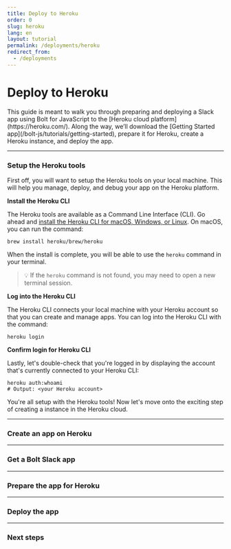 ```yaml
---
title: Deploy to Heroku
order: 0
slug: heroku
lang: en
layout: tutorial
permalink: /deployments/heroku
redirect_from:
  - /deployments
---
```

# Deploy to Heroku

<div class="section-content">
This guide is meant to walk you through preparing and deploying a Slack app using Bolt for JavaScript to the [Heroku cloud platform](https://heroku.com/). Along the way, we’ll download the [Getting Started app](/bolt-js/tutorials/getting-started), prepare it for Heroku, create a Heroku instance, and deploy the app.
</div>

---

### Setup the Heroku tools

First off, you will want to setup the Heroku tools on your local machine. This will help you manage, deploy, and debug your app on the Heroku platform.

**Install the Heroku CLI**

The Heroku tools are available as a Command Line Interface (CLI). Go ahead and [install the Heroku CLI for macOS, Windows, or Linux](https://devcenter.heroku.com/articles/getting-started-with-nodejs#set-up). On macOS, you can run the command:

```shell
brew install heroku/brew/heroku
```

When the install is complete, you will be able to use the `heroku` command in your terminal.

> 💡 If the `heroku` command is not found, you may need to open a new terminal session.

**Log into the Heroku CLI**

The Heroku CLI connects your local machine with your Heroku account so that you can create and manage apps. You can log into the Heroku CLI with the command:

```shell
heroku login
```

**Confirm login for Heroku CLI**

Lastly, let's double-check that you're logged in by displaying the account that's currently connected to your Heroku CLI:

```shell
heroku auth:whoami
# Output: <your Heroku account>
```

You're all setup with the Heroku tools! Now let's move onto the exciting step of creating a instance in the Heroku cloud.

---

### Create an app on Heroku

---

### Get a Bolt Slack app

---

### Prepare the app for Heroku

---

### Deploy the app

---

### Next steps
